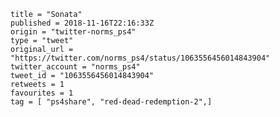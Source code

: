 ```
title = "Sonata"
published = 2018-11-16T22:16:33Z
origin = "twitter-norms_ps4"
type = "tweet"
original_url = "https://twitter.com/norms_ps4/status/1063556456014843904"
twitter_account = "norms_ps4"
tweet_id = "1063556456014843904"
retweets = 1
favourites = 1
tag = [ "ps4share", "red-dead-redemption-2",]
```

<p class='image'><img src='https://mnf.m17s.net/2018/11/16/DsKC9TGW0AII1py.jpg' alt=''></p>

